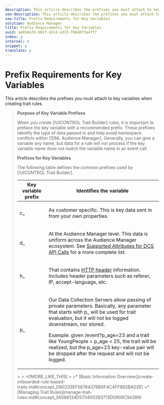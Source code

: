 ```yaml
---
description: This article describes the prefixes you must attach to key variables when creating trait rules.
seo-description: This article describes the prefixes you must attach to key variables when creating trait rules.
seo-title: Prefix Requirements for Key Variables
solution: Audience Manager
title: Prefix Requirements for Key Variables
uuid: ae034afd-901f-42c4-a372-f8648f3a47f7
index: y
internal: n
snippet: y
translate: y
---
```


# Prefix Requirements for Key Variables

This article describes the prefixes you must attach to key variables when creating trait rules.


>
>
>**Purpose of Key Variable Prefixes** 
>
>
>When you create [!UICONTROL Trait Builder] rules, it is important to preface the key variable with a recommended prefix. These prefixes identify the type of data passed in and help avoid namespace conflicts within [!DNL Audience Manager]. Generally, you can give a variable any name, but data for a rule will not process if the key variable name does not match the variable name in an event call. 
>
>
>**Prefixes for Key Variables** 
>
>
>The following table defines the common prefixes used by [!UICONTROL Trait Builder]. 
>
>
><table id="table_CFEFA1DBDF904736B6EA2640B7AD26E5"> 
 <thead> 
  <tr> 
   <th colname="col1" class="entry"> Key variable prefix </th> 
   <th colname="col2" class="entry"> Identifies the variable </th> 
  </tr>
 </thead>
 <tbody> 
  <tr> 
   <td colname="col1"><span class="codeph"> c_</span> </td> 
   <td colname="col2"> <p>As customer specific. This is key data sent in from your own properties. </p> </td> 
  </tr> 
  <tr> 
   <td colname="col1"><span class="codeph"> d_</span> </td> 
   <td colname="col2"> <p>At the <span class="keyword"> Audience Manager</span> level. This data is uniform across the <span class="keyword"> Audience Manager</span> ecosystem. See <a href="../../c_api/dcs-intro/dcs-api-reference/dcs-keys.md#concept_5ACDD7D09D0441A6AC26F7D345CD19D5" format="dita" scope="local"> Supported Attributes for DCS API Calls</a> for a more complete list. </p> </td> 
  </tr> 
  <tr> 
   <td colname="col1"><span class="codeph"> h_</span> </td> 
   <td colname="col2"> <p>That contains <a href="http://en.wikipedia.org/wiki/List_of_HTTP_header_fields" scope="external" format="html"> HTTP header</a> information. Includes header parameters such as <span class="codeph"> referer</span>,<span class="codeph"> IP</span>, <span class="codeph"> accept-language</span>, etc. </p> </td> 
  </tr> 
  <tr> 
   <td colname="col1"><span class="codeph"> p_</span> </td> 
   <td colname="col2"> <p>Our <span class="wintitle"> Data Collection Servers</span> allow passing of private parameters. Basically, any parameter that starts with <span class="codeph"> p_</span> will be used for trait evaluation, but it will not be logged downstream, nor stored. </p> <p>Example: given <span class="codeph"> /event?p_age=23</span> and a trait like <span class="codeph"> YoungPeople = p_age &lt; 25</span>, the trait will be realized, but the <span class="codeph"> p_age=23</span> key-value pair will be dropped after the request and will not be logged. </p> </td> 
  </tr> 
 </tbody> 
</table>>
>
>[!MORE_LIKE_THIS]
>
>* [Basic Information Overview](create-onboarded-rule-based-traits.md#concept_D80233EF56764376B0F4C4FF882BAD2E)
>* [Managing Trait Rules](manage-trait-rules.md#concept_3A566134D5704002B3713D0909C94389)
